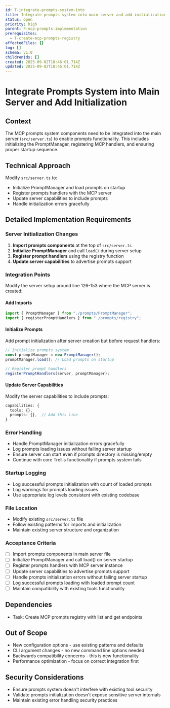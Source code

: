 ```yaml
---
id: T-integrate-prompts-system-into
title: Integrate prompts system into main server and add initialization
status: open
priority: high
parent: F-mcp-prompts-implementation
prerequisites:
  - T-create-mcp-prompts-registry
affectedFiles: {}
log: []
schema: v1.0
childrenIds: []
created: 2025-09-02T18:46:01.714Z
updated: 2025-09-02T18:46:01.714Z
---
```


# Integrate Prompts System into Main Server and Add Initialization

## Context

The MCP prompts system components need to be integrated into the main server (`src/server.ts`) to enable prompts functionality. This includes initializing the PromptManager, registering MCP handlers, and ensuring proper startup sequence.

## Technical Approach

Modify `src/server.ts` to:

- Initialize PromptManager and load prompts on startup
- Register prompts handlers with the MCP server
- Update server capabilities to include prompts
- Handle initialization errors gracefully

## Detailed Implementation Requirements

### Server Initialization Changes

1. **Import prompts components** at the top of `src/server.ts`
2. **Initialize PromptManager** and call `load()` during server setup
3. **Register prompt handlers** using the registry function
4. **Update server capabilities** to advertise prompts support

### Integration Points

Modify the server setup around line 126-153 where the MCP server is created:

#### Add Imports

```typescript
import { PromptManager } from "./prompts/PromptManager";
import { registerPromptHandlers } from "./prompts/registry";
```

#### Initialize Prompts

Add prompt initialization after server creation but before request handlers:

```typescript
// Initialize prompts system
const promptManager = new PromptManager();
promptManager.load(); // Load prompts on startup

// Register prompt handlers
registerPromptHandlers(server, promptManager);
```

#### Update Server Capabilities

Modify the server capabilities to include prompts:

```typescript
capabilities: {
  tools: {},
  prompts: {},  // Add this line
}
```

### Error Handling

- Handle PromptManager initialization errors gracefully
- Log prompts loading issues without failing server startup
- Ensure server can start even if prompts directory is missing/empty
- Continue with core Trellis functionality if prompts system fails

### Startup Logging

- Log successful prompts initialization with count of loaded prompts
- Log warnings for prompts loading issues
- Use appropriate log levels consistent with existing codebase

### File Location

- Modify existing `src/server.ts` file
- Follow existing patterns for imports and initialization
- Maintain existing server structure and organization

### Acceptance Criteria

- [ ] Import prompts components in main server file
- [ ] Initialize PromptManager and call load() on server startup
- [ ] Register prompts handlers with MCP server instance
- [ ] Update server capabilities to advertise prompts support
- [ ] Handle prompts initialization errors without failing server startup
- [ ] Log successful prompts loading with loaded prompt count
- [ ] Maintain compatibility with existing tools functionality

## Dependencies

- Task: Create MCP prompts registry with list and get endpoints

## Out of Scope

- New configuration options - use existing patterns and defaults
- CLI argument changes - no new command line options needed
- Backwards compatibility concerns - this is new functionality
- Performance optimization - focus on correct integration first

## Security Considerations

- Ensure prompts system doesn't interfere with existing tool security
- Validate prompts initialization doesn't expose sensitive server internals
- Maintain existing error handling security practices
